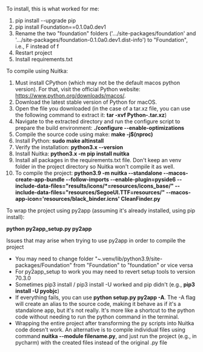 To install, this is what worked for me:
1. pip install --upgrade pip
2. pip install Foundation==0.1.0a0.dev1
3. Rename the two "foundation" folders ('.../site-packages/foundation' and '.../site-packages/foundation-0.1.0a0.dev1.dist-info') to "Foundation", i.e., F instead of f
4. Restart project
5. Install requirements.txt



To compile using Nuitka:
1. Must install CPython (which may not be the default macos python version). For that, visit the official Python website: https://www.python.org/downloads/macos/. 
2. Download the latest stable version of Python for macOS. 
3. Open the file you downloaded (in the case of a tar.xz file, you can use the following command to extract it: **tar -xvf Python-<version>.tar.xz**)
4. Navigate to the extracted directory and run the configure script to prepare the build environment: **./configure --enable-optimizations**
5. Compile the source code using make: **make -j$(nproc)**
6. Install Python: **sudo make altinstall**
7. Verify the installation: **python3.x --version**
8. Install Nuitka: **python3.x -m pip install nuitka**
9. Install all packages in the requirements.txt file. Don't keep an venv folder in the project directory so Nuitka won't compile it as well.
10. To compile the project:
**python3.9 -m nuitka --standalone --macos-create-app-bundle --follow-imports --enable-plugin=pyside6  --include-data-files="results/icons/*=resources/icons_base/" --include-data-files="resources/SegoeUI.TTF=resources/"  --macos-app-icon='resources/black_binder.icns' CleanFinder.py**



To wrap the project using py2app (assuming it's already installed, using pip install):

**python py2app_setup.py py2app**

Issues that may arise when trying to use py2app in order to compile the project
* You may need to change folder "~.venv/lib/python3.9/site-packages/Foundation" from "Foundation" to "foundation" or vice versa 
* For py2app_setup to work you may need to revert setup tools to version 70.3.0
* Sometimes pip3 install / pip3 install -U worked and pip didn't (e.g., **pip3 install -U pyobjc**)
* If everything fails, you can use **python setup.py py2app -A**. The -A flag will create an alias to the source code, making it behave as if it's a standalone app, but it's not really. It's more like a shortcut to the python code without needing to run the python command in the terminal. 
* Wrapping the entire project after transforming the py scripts into Nuitka code doesn't work. An alternative is to compile individual files using command **nuitka --module filename.py**, and just run the project (e.g., in pycharm) with the created files instead of the original .py file
